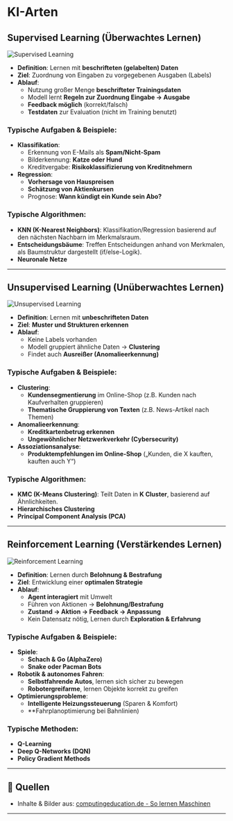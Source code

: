 # KI-Arten

## Supervised Learning (Überwachtes Lernen)

![Supervised Learning](https://computingeducation.de/static/181162c7315d5e80122e93594bf51a4f/a1a13/Supervised.png)

- **Definition**: Lernen mit **beschrifteten (gelabelten) Daten**
- **Ziel**: Zuordnung von Eingaben zu vorgegebenen Ausgaben (Labels)
- **Ablauf**:
    - Nutzung großer Menge **beschrifteter Trainingsdaten**
    - Modell lernt **Regeln zur Zuordnung Eingabe → Ausgabe**
    - **Feedback möglich** (korrekt/falsch)
    - **Testdaten** zur Evaluation (nicht im Training benutzt)

### Typische Aufgaben & Beispiele:
- **Klassifikation**:
    - Erkennung von E-Mails als **Spam/Nicht-Spam**
    - Bilderkennung: **Katze oder Hund**
    - Kreditvergabe: **Risikoklassifizierung von Kreditnehmern**
- **Regression**:
    - **Vorhersage von Hauspreisen**
    - **Schätzung von Aktienkursen**
    - Prognose: **Wann kündigt ein Kunde sein Abo?**

### Typische Algorithmen:
- **KNN (K-Nearest Neighbors)**: Klassifikation/Regression basierend auf den nächsten Nachbarn im Merkmalsraum.
- **Entscheidungsbäume**: Treffen Entscheidungen anhand von Merkmalen, als Baumstruktur dargestellt (if/else-Logik).
- **Neuronale Netze**

---

## Unsupervised Learning (Unüberwachtes Lernen)

![Unsupervised Learning](https://computingeducation.de/static/32b60afbddd529d044cf210592562f77/cfc2e/Unsupervised.png)

- **Definition**: Lernen mit **unbeschrifteten Daten**
- **Ziel**: **Muster und Strukturen erkennen**
- **Ablauf**:
    - Keine Labels vorhanden
    - Modell gruppiert ähnliche Daten → **Clustering**
    - Findet auch **Ausreißer (Anomalieerkennung)**

### Typische Aufgaben & Beispiele:
- **Clustering**:
    - **Kundensegmentierung** im Online-Shop (z.B. Kunden nach Kaufverhalten gruppieren)
    - **Thematische Gruppierung von Texten** (z.B. News-Artikel nach Themen)
- **Anomalieerkennung**:
    - **Kreditkartenbetrug erkennen**
    - **Ungewöhnlicher Netzwerkverkehr (Cybersecurity)**
- **Assoziationsanalyse**:
    - **Produktempfehlungen im Online-Shop** („Kunden, die X kauften, kauften auch Y“)

### Typische Algorithmen:
- **KMC (K-Means Clustering)**: Teilt Daten in **K Cluster**, basierend auf Ähnlichkeiten.
- **Hierarchisches Clustering**
- **Principal Component Analysis (PCA)**

---

## Reinforcement Learning (Verstärkendes Lernen)

![Reinforcement Learning](https://computingeducation.de/static/eefb5f6dfa97809284cac4719db3bd51/bdf8d/Reinforcement.png)

- **Definition**: Lernen durch **Belohnung & Bestrafung**
- **Ziel**: Entwicklung einer **optimalen Strategie**
- **Ablauf**:
    - **Agent interagiert** mit Umwelt
    - Führen von Aktionen → **Belohnung/Bestrafung**
    - **Zustand → Aktion → Feedback → Anpassung**
    - Kein Datensatz nötig, Lernen durch **Exploration & Erfahrung**

### Typische Aufgaben & Beispiele:
- **Spiele**:
    - **Schach & Go (AlphaZero)**
    - **Snake oder Pacman Bots**
- **Robotik & autonomes Fahren**:
    - **Selbstfahrende Autos**, lernen sich sicher zu bewegen
    - **Robotergreifarme**, lernen Objekte korrekt zu greifen
- **Optimierungsprobleme**:
    - **Intelligente Heizungssteuerung** (Sparen & Komfort)
    - **Fahrplanoptimierung bei Bahnlinien)

### Typische Methoden:
- **Q-Learning**
- **Deep Q-Networks (DQN)**
- **Policy Gradient Methods**

---

## 🔗 Quellen

- Inhalte & Bilder aus: [computingeducation.de - So lernen Maschinen](https://computingeducation.de/proj-ml-uebersicht-)

---

